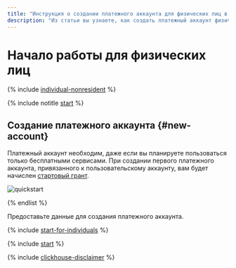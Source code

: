 ```yaml
---
title: "Инструкция о создании платежного аккаунта для физических лиц в {{ yandex-cloud }}"
description: "Из статьи вы узнаете, как создать платежный аккаунт физическому лицу в {{ yandex-cloud }}. Отвечаем на частые вопросы: платежный аккаунт и платное потребление; стартовый грант; документы."
---
```


# Начало работы для физических лиц

{% include [individual-nonresident](../../_includes/billing/individual-nonresidents.md) %}

{% include notitle [start](../_includes/quickstart-start.md) %}

## Создание платежного аккаунта {#new-account}

Платежный аккаунт необходим, даже если вы планируете пользоваться только бесплатными сервисами. При создании первого платежного аккаунта, привязанного к пользовательскому аккаунту, вам будет начислен [стартовый грант](../usage-grant.md).

![quickstart](../../_assets/overview/individuals-paid-version.svg)

{% endlist %}

Предоставьте данные для создания платежного аккаунта.

{% include [start-for-individuals](../../_includes/billing/billing-account-create-individual.md) %}

{% include [start](../_includes/quickstart-qa-whats-next-individuals.md) %}

{% include [clickhouse-disclaimer](../../_includes/clickhouse-disclaimer.md) %}